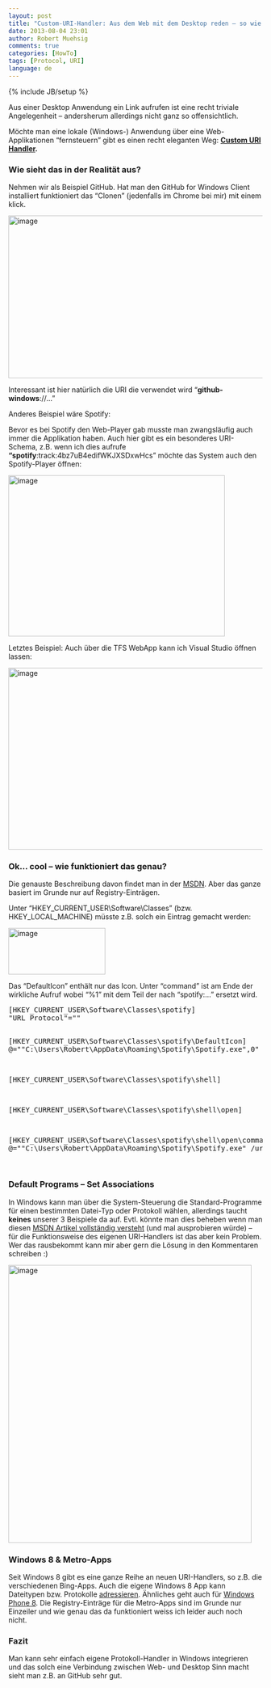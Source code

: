 ```yaml
---
layout: post
title: "Custom-URI-Handler: Aus dem Web mit dem Desktop reden – so wie Spotify & GitHub for Windows"
date: 2013-08-04 23:01
author: Robert Muehsig
comments: true
categories: [HowTo]
tags: [Protocol, URI]
language: de
---
```

{% include JB/setup %}
<p>Aus einer Desktop Anwendung ein Link aufrufen ist eine recht triviale Angelegenheit – andersherum allerdings nicht ganz so offensichtlich. </p> <p>Möchte man eine lokale (Windows-) Anwendung über eine Web-Applikationen “fernsteuern” gibt es einen recht eleganten Weg: <a href="http://msdn.microsoft.com/en-us/library/aa767914(v=vs.85).aspx"><strong>Custom URI Handler</strong></a><strong>.</strong></p> <h3>Wie sieht das in der Realität aus?</h3> <p>Nehmen wir als Beispiel GitHub. Hat man den GitHub for Windows Client installiert funktioniert das “Clonen” (jedenfalls im Chrome bei mir) mit einem klick.</p> <p><a href="{{BASE_PATH}}/assets/wp-images-de/image1877.png"><img title="image" style="border-top: 0px; border-right: 0px; border-bottom: 0px; border-left: 0px; display: inline" border="0" alt="image" src="{{BASE_PATH}}/assets/wp-images-de/image_thumb1018.png" width="574" height="322"></a> </p> <p>Interessant ist hier natürlich die URI die verwendet wird “<strong>github-windows</strong>://…”</p> <p>Anderes Beispiel wäre Spotify:</p> <p>Bevor es bei Spotify den Web-Player gab musste man zwangsläufig auch immer die Applikation haben. Auch hier gibt es ein besonderes URI-Schema, z.B. wenn ich dies aufrufe <strong>“spotify</strong>:track:4bz7uB4edifWKJXSDxwHcs” möchte das System auch den Spotify-Player öffnen:</p> <p><a href="{{BASE_PATH}}/assets/wp-images-de/image1878.png"><img title="image" style="border-top: 0px; border-right: 0px; border-bottom: 0px; border-left: 0px; display: inline" border="0" alt="image" src="{{BASE_PATH}}/assets/wp-images-de/image_thumb1019.png" width="429" height="319"></a> </p> <p>Letztes Beispiel: Auch über die TFS WebApp kann ich Visual Studio öffnen lassen:</p> <p><a href="{{BASE_PATH}}/assets/wp-images-de/image1879.png"><img title="image" style="border-top: 0px; border-right: 0px; border-bottom: 0px; border-left: 0px; display: inline" border="0" alt="image" src="{{BASE_PATH}}/assets/wp-images-de/image_thumb1020.png" width="507" height="360"></a> </p> <h3>Ok… cool – wie funktioniert das genau?</h3> <p>Die genauste Beschreibung davon findet man in der <a href="http://msdn.microsoft.com/en-us/library/aa767914(v=vs.85).aspx">MSDN</a>. Aber das ganze basiert im Grunde nur auf Registry-Einträgen.</p> <p>Unter “HKEY_CURRENT_USER\Software\Classes” (bzw. HKEY_LOCAL_MACHINE) müsste z.B. solch ein Eintrag gemacht werden:</p> <p><a href="{{BASE_PATH}}/assets/wp-images-de/image1880.png"><img title="image" style="border-top: 0px; border-right: 0px; border-bottom: 0px; border-left: 0px; display: inline" border="0" alt="image" src="{{BASE_PATH}}/assets/wp-images-de/image_thumb1021.png" width="192" height="92"></a> </p> <p>Das “DefaultIcon” enthält nur das Icon. Unter “command” ist am Ende der wirkliche Aufruf wobei “%1” mit dem Teil der nach “spotify:…” ersetzt wird.</p><pre class="brush: csharp; auto-links: true; collapse: false; first-line: 1; gutter: true; html-script: false; light: false; ruler: false; smart-tabs: true; tab-size: 4; toolbar: true;">[HKEY_CURRENT_USER\Software\Classes\spotify]
"URL Protocol"=""

[HKEY_CURRENT_USER\Software\Classes\spotify\DefaultIcon]
@="\"C:\\Users\\Robert\\AppData\\Roaming\\Spotify\\Spotify.exe\",0"

[HKEY_CURRENT_USER\Software\Classes\spotify\shell]

[HKEY_CURRENT_USER\Software\Classes\spotify\shell\open]

[HKEY_CURRENT_USER\Software\Classes\spotify\shell\open\command]
@="\"C:\\Users\\Robert\\AppData\\Roaming\\Spotify\\Spotify.exe\" /uri %1"

</pre>
<h3>Default Programs – Set Associations</h3>
<p>In Windows kann man über die System-Steuerung die Standard-Programme für einen bestimmten Datei-Typ oder Protokoll wählen, allerdings taucht <strong>keines</strong> unserer 3 Beispiele da auf. Evtl. könnte man dies beheben wenn man diesen <a href="http://msdn.microsoft.com/en-us/library/cc144109%28VS.85%29.aspx#client_typespecific_information">MSDN Artikel vollständig versteht</a> (und mal ausprobieren würde) – für die Funktionsweise des eigenen URI-Handlers ist das aber kein Problem. Wer das rausbekommt kann mir aber gern die Lösung in den Kommentaren schreiben :)</p>
<p><a href="{{BASE_PATH}}/assets/wp-images-de/image1881.png"><img title="image" style="border-top: 0px; border-right: 0px; border-bottom: 0px; border-left: 0px; display: inline" border="0" alt="image" src="{{BASE_PATH}}/assets/wp-images-de/image_thumb1022.png" width="482" height="550"></a> </p>
<h3>Windows 8 &amp; Metro-Apps</h3>
<p>Seit Windows 8 gibt es eine ganze Reihe an neuen URI-Handlers, so z.B. die verschiedenen Bing-Apps. Auch die eigene Windows 8 App kann Dateitypen bzw. Protokolle <a href="http://code.msdn.microsoft.com/windowsapps/Association-Launching-535d2cec#content">adressieren</a>. Ähnliches geht auch für <a href="http://msdn.microsoft.com/en-us/library/windowsphone/develop/jj206987(v=vs.105).aspx">Windows Phone 8</a>. Die Registry-Einträge für die Metro-Apps sind im Grunde nur Einzeiler und wie genau das da funktioniert weiss ich leider auch noch nicht.</p>
<h3>Fazit</h3>
<p>Man kann sehr einfach eigene Protokoll-Handler in Windows integrieren und das solch eine Verbindung zwischen Web- und Desktop Sinn macht sieht man z.B. an GitHub sehr gut.</p>
